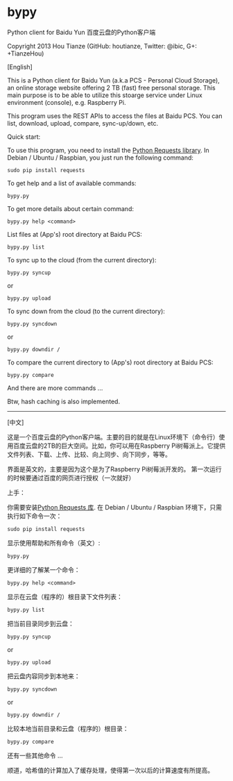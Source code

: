 bypy
====

Python client for Baidu Yun 百度云盘的Python客户端

Copyright 2013 Hou Tianze (GitHub: houtianze, Twitter: @ibic, G+: +TianzeHou)

[English]

This is a Python client for Baidu Yun (a.k.a PCS - Personal Cloud Storage), an online storage website offering 2 TB (fast) free personal storage. This main purpose is to be able to utilize this stoarge service under Linux environment (console), e.g. Raspberry Pi.

This program uses the REST APIs to access the files at Baidu PCS. You can list, download, upload, compare, sync-up/down, etc.

Quick start:

To use this program, you need to install the [Python Requests library](http://www.python-requests.org/). In Debian / Ubuntu / Raspbian, you just run the following command:
```
sudo pip install requests
```

To get help and a list of available commands:
```
bypy.py
```

To get more details about certain command:

```
bypy.py help <command>
```

List files at (App's) root directory at Baidu PCS:
```
bypy.py list
```

To sync up to the cloud (from the current directory):
```
bypy.py syncup
```
or
```
bypy.py upload
```

To sync down from the cloud (to the current directory):
```
bypy.py syncdown
```
or
```
bypy.py downdir /
```

To compare the current directory to (App's) root directory at Baidu PCS:
```
bypy.py compare
```

And there are more commands ...

Btw, hash caching is also implemented.

----
[中文]

这是一个百度云盘的Python客户端。主要的目的就是在Linux环境下（命令行）使用百度云盘的2TB的巨大空间。比如，你可以用在Raspberry Pi树莓派上。它提供文件列表、下载、上传、比较、向上同步、向下同步，等等。

界面是英文的，主要是因为这个是为了Raspberry Pi树莓派开发的。
第一次运行的时候要通过百度的网页进行授权（一次就好）

上手：

你需要安装[Python Requests 库](http://www.python-requests.org/). 在 Debian / Ubuntu / Raspbian 环境下，只需执行如下命令一次：
```
sudo pip install requests
```

显示使用帮助和所有命令（英文）:
```
bypy.py
```

更详细的了解某一个命令：
```
bypy.py help <command>
```

显示在云盘（程序的）根目录下文件列表：
```
bypy.py list
```

把当前目录同步到云盘：
```
bypy.py syncup
```
or
```
bypy.py upload
```

把云盘内容同步到本地来：
```
bypy.py syncdown
```
or
```
bypy.py downdir /
```

比较本地当前目录和云盘（程序的）根目录：
```
bypy.py compare
```

还有一些其他命令 ...

顺道，哈希值的计算加入了缓存处理，使得第一次以后的计算速度有所提高。
